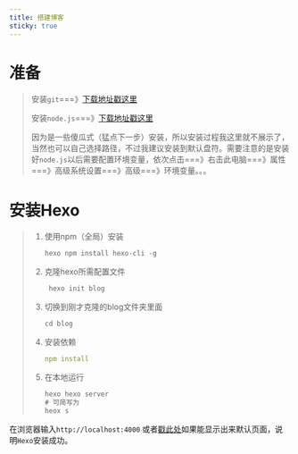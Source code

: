 ```yaml
---
title: 搭建博客
sticky: true
---
```


# 准备

> 安装`git`===》[下载地址戳这里](https://git-scm.com/downloads)
>
> 安装`node.js`===》[下载地址戳这里](https://nodejs.org/zh-cn/download/)
>
> 因为是一些傻瓜式（猛点下一步）安装，所以安装过程我这里就不展示了，当然也可以自己选择路径，不过我建议安装到默认盘符。需要注意的是安装好`node.js`以后需要配置环境变量，依次点击===》右击此电脑===》属性===》高级系统设置===》高级===》环境变量。。。

# 安装Hexo

> 1. 使用npm（全局）安装
>
>    ```java
>    hexo npm install hexo-cli -g
>    ```
>    
> 2. 克隆hexo所需配置文件
>
>    ```html
>     hexo init blog
>    ```
>    
> 3. 切换到刚才克隆的blog文件夹里面
>
>    ```java
>    cd blog
>    ```
>    
> 4. 安装依赖
>
>    ```yaml
>    npm install
>    ```
>
>    
>
> 5. 在本地运行
>
>    ```java
>    hexo hexo server
>    # 可简写为
>    heox s
>    ```
>

在浏览器输入`http://localhost:4000` 或者[戳此处](http://localhost:4000)如果能显示出来默认页面，说明`Hexo`安装成功。